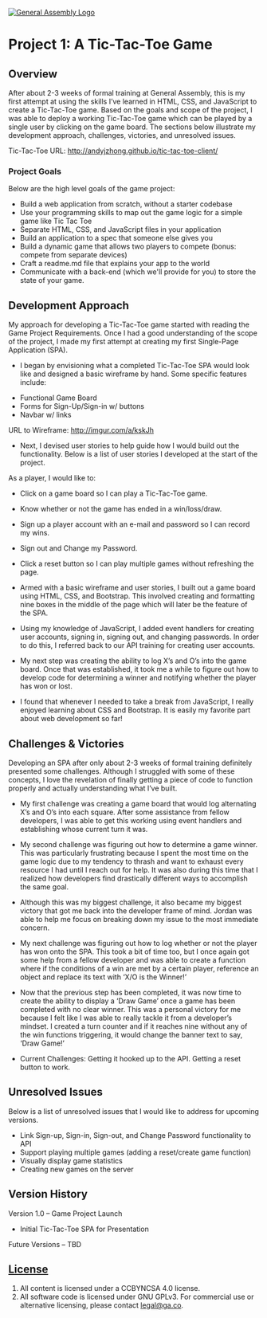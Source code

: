 [![General Assembly Logo](https://camo.githubusercontent.com/1a91b05b8f4d44b5bbfb83abac2b0996d8e26c92/687474703a2f2f692e696d6775722e636f6d2f6b6538555354712e706e67)](https://generalassemb.ly/education/web-development-immersive)

# Project 1: A Tic-Tac-Toe Game

## Overview

After about 2-3 weeks of formal training at General Assembly, this is my first attempt at using the skills I’ve learned in HTML, CSS, and JavaScript to create a Tic-Tac-Toe game. Based on the goals and scope of the project, I was able to deploy a working Tic-Tac-Toe game which can be played by a single user by clicking on the game board. The sections below illustrate my development approach, challenges, victories, and unresolved issues.

Tic-Tac-Toe URL: http://andyjzhong.github.io/tic-tac-toe-client/


### Project Goals

Below are the high level goals of the game project:
* Build a web application from scratch, without a starter codebase
* Use your programming skills to map out the game logic for a simple game like Tic Tac Toe
*	Separate HTML, CSS, and JavaScript files in your application
*	Build an application to a spec that someone else gives you
*	Build a dynamic game that allows two players to compete (bonus: compete from separate devices)
*	Craft a readme.md file that explains your app to the world
*	Communicate with a back-end (which we'll provide for you) to store the state of your game.


## Development Approach

My approach for developing a Tic-Tac-Toe game started with reading the Game Project Requirements. Once I had a good understanding of the scope of the project, I made my first attempt at creating my first Single-Page Application (SPA).

*	I began by envisioning what a completed Tic-Tac-Toe SPA would look like and designed a basic wireframe by hand. Some specific features include:
  - Functional Game Board
  - Forms for Sign-Up/Sign-in w/ buttons
  - Navbar w/ links

URL to Wireframe: http://imgur.com/a/kskJh

*	Next, I devised user stories to help guide how I would build out the functionality. Below is a list of user stories I developed at the start of the project.

As a player, I would like to:
*	Click on a game board so I can play a Tic-Tac-Toe game.
*	Know whether or not the game has ended in a win/loss/draw.
*	Sign up a player account with an e-mail and password so I can record my wins.
*	Sign out and Change my Password.
*	Click a reset button so I can play multiple games without refreshing the page.

*	Armed with a basic wireframe and user stories, I built out a game board using HTML, CSS, and Bootstrap. This involved creating and formatting nine boxes in the middle of the page which will later be the feature of the SPA.

*	Using my knowledge of JavaScript, I added event handlers for creating user accounts, signing in, signing out, and changing passwords. In order to do this, I referred back to our API training for creating user accounts.

*	My next step was creating the ability to log X’s and O’s into the game board. Once that was established, it took me a while to figure out how to develop code for determining a winner and notifying whether the player has won or lost.

*	I found that whenever I needed to take a break from JavaScript, I really enjoyed learning about CSS and Bootstrap. It is easily my favorite part about web development so far!


## Challenges & Victories

Developing an SPA after only about 2-3 weeks of formal training definitely presented some challenges. Although I struggled with some of these concepts, I love the revelation of finally getting a piece of code to function properly and actually understanding what I’ve built.

*	My first challenge was creating a game board that would log alternating X’s and O’s into each square. After some assistance from fellow developers, I was able to get this working using event handlers and establishing whose current turn it was.

*	My second challenge was figuring out how to determine a game winner. This was particularly frustrating because I spent the most time on the game logic due to my tendency to thrash and want to exhaust every resource I had until I reach out for help. It was also during this time that I realized how developers find drastically different ways to accomplish the same goal.

  - Although this was my biggest challenge, it also became my biggest victory that got me back into the developer frame of mind. Jordan was able to help me focus on breaking down my issue to the most immediate concern.

*	My next challenge was figuring out how to log whether or not the player has won onto the SPA. This took a bit of time too, but I once again got some help from a fellow developer and was able to create a function where if the conditions of a win are met by a certain player, reference an object and replace its text with ‘X/O is the Winner!’

*	Now that the previous step has been completed, it was now time to create the ability to display a ‘Draw Game’ once a game has been completed with no clear winner. This was a personal victory for me because I felt like I was able to really tackle it from a developer’s mindset. I created a turn counter and if it reaches nine without any of the win functions triggering, it would change the banner text to say, ‘Draw Game!’

*	Current Challenges: Getting it hooked up to the API. Getting a reset button to work.


## Unresolved Issues

Below is a list of unresolved issues that I would like to address for upcoming versions.
*	Link Sign-up, Sign-in, Sign-out, and Change Password functionality to API
*	Support playing multiple games (adding a reset/create game function)
*	Visually display game statistics
*	Creating new games on the server


## Version History

Version 1.0 – Game Project Launch
*	Initial Tic-Tac-Toe SPA for Presentation

Future Versions – TBD


## [License](LICENSE)

1.  All content is licensed under a CC­BY­NC­SA 4.0 license.
1.  All software code is licensed under GNU GPLv3. For commercial use or
    alternative licensing, please contact legal@ga.co.
